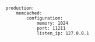 <!-- usedin: [ _includes/_inlines/Deployment/common/building-a-manifest-file] - layout:code post: building-a-manifest-file_memcached -->

```

production:
    memcached:
        configuration:
            memory: 1024
            port: 11211
            listen_ip: 127.0.0.1

```
